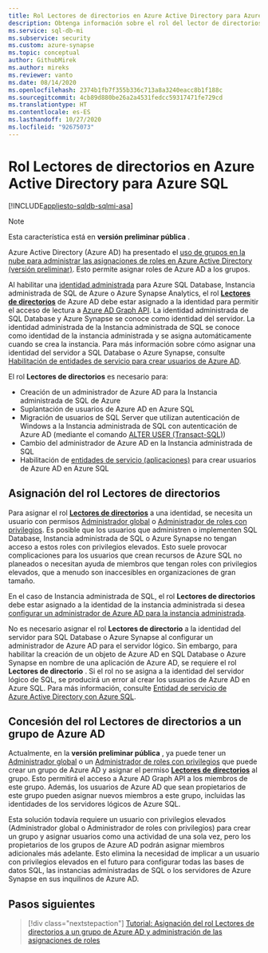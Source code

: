 ```yaml
---
title: Rol Lectores de directorios en Azure Active Directory para Azure SQL
description: Obtenga información sobre el rol del lector de directorios en Azure AD para Azure SQL.
ms.service: sql-db-mi
ms.subservice: security
ms.custom: azure-synapse
ms.topic: conceptual
author: GithubMirek
ms.author: mireks
ms.reviewer: vanto
ms.date: 08/14/2020
ms.openlocfilehash: 2374b1fb7f355b336c713a8a3240eacc8b1f188c
ms.sourcegitcommit: 4cb89d880be26a2a4531fedcc59317471fe729cd
ms.translationtype: HT
ms.contentlocale: es-ES
ms.lasthandoff: 10/27/2020
ms.locfileid: "92675073"
---
```

# <a name="directory-readers-role-in-azure-active-directory-for-azure-sql"></a>Rol Lectores de directorios en Azure Active Directory para Azure SQL

[!INCLUDE[appliesto-sqldb-sqlmi-asa](../includes/appliesto-sqldb-sqlmi-asa.md)]

> [!NOTE]
> Esta característica está en **versión preliminar pública** .

Azure Active Directory (Azure AD) ha presentado el [uso de grupos en la nube para administrar las asignaciones de roles en Azure Active Directory (versión preliminar)](../../active-directory/roles/groups-concept.md). Esto permite asignar roles de Azure AD a los grupos.

Al habilitar una [identidad administrada](../../active-directory/managed-identities-azure-resources/overview.md#managed-identity-types) para Azure SQL Database, Instancia administrada de SQL de Azure o Azure Synapse Analytics, el rol [**Lectores de directorios**](../../active-directory/roles/permissions-reference.md#directory-readers) de Azure AD debe estar asignado a la identidad para permitir el acceso de lectura a [Azure AD Graph API](../../active-directory/develop/active-directory-graph-api.md). La identidad administrada de SQL Database y Azure Synapse se conoce como identidad del servidor. La identidad administrada de la Instancia administrada de SQL se conoce como identidad de la instancia administrada y se asigna automáticamente cuando se crea la instancia. Para más información sobre cómo asignar una identidad del servidor a SQL Database o Azure Synapse, consulte [Habilitación de entidades de servicio para crear usuarios de Azure AD](authentication-aad-service-principal.md#enable-service-principals-to-create-azure-ad-users).

El rol **Lectores de directorios** es necesario para:

- Creación de un administrador de Azure AD para la Instancia administrada de SQL de Azure
- Suplantación de usuarios de Azure AD en Azure SQL
- Migración de usuarios de SQL Server que utilizan autenticación de Windows a la Instancia administrada de SQL con autenticación de Azure AD (mediante el comando [ALTER USER (Transact-SQL)](/sql/t-sql/statements/alter-user-transact-sql?view=azuresqldb-mi-current#d-map-the-user-in-the-database-to-an-azure-ad-login-after-migration))
- Cambio del administrador de Azure AD en la Instancia administrada de SQL
- Habilitación de [entidades de servicio (aplicaciones)](authentication-aad-service-principal.md) para crear usuarios de Azure AD en Azure SQL

## <a name="assigning-the-directory-readers-role"></a>Asignación del rol Lectores de directorios

Para asignar el rol [**Lectores de directorios**](../../active-directory/roles/permissions-reference.md#directory-readers) a una identidad, se necesita un usuario con permisos [Administrador global](../../active-directory/roles/permissions-reference.md#global-administrator--company-administrator) o [Administrador de roles con privilegios](../../active-directory/roles/permissions-reference.md#privileged-role-administrator). Es posible que los usuarios que administren o implementen SQL Database, Instancia administrada de SQL o Azure Synapse no tengan acceso a estos roles con privilegios elevados. Esto suele provocar complicaciones para los usuarios que crean recursos de Azure SQL no planeados o necesitan ayuda de miembros que tengan roles con privilegios elevados, que a menudo son inaccesibles en organizaciones de gran tamaño.

En el caso de Instancia administrada de SQL, el rol **Lectores de directorios** debe estar asignado a la identidad de la instancia administrada si desea [configurar un administrador de Azure AD para la instancia administrada](authentication-aad-configure.md#provision-azure-ad-admin-sql-managed-instance). 

No es necesario asignar el rol **Lectores de directorio** a la identidad del servidor para SQL Database o Azure Synapse al configurar un administrador de Azure AD para el servidor lógico. Sin embargo, para habilitar la creación de un objeto de Azure AD en SQL Database o Azure Synapse en nombre de una aplicación de Azure AD, se requiere el rol **Lectores de directorio** . Si el rol no se asigna a la identidad del servidor lógico de SQL, se producirá un error al crear los usuarios de Azure AD en Azure SQL. Para más información, consulte [Entidad de servicio de Azure Active Directory con Azure SQL](authentication-aad-service-principal.md).

## <a name="granting-the-directory-readers-role-to-an-azure-ad-group"></a>Concesión del rol Lectores de directorios a un grupo de Azure AD

Actualmente, en la **versión preliminar pública** , ya puede tener un [Administrador global](../../active-directory/roles/permissions-reference.md#global-administrator--company-administrator) o un [Administrador de roles con privilegios](../../active-directory/roles/permissions-reference.md#privileged-role-administrator) que puede crear un grupo de Azure AD y asignar el permiso [**Lectores de directorios**](../../active-directory/roles/permissions-reference.md#directory-readers) al grupo. Esto permitirá el acceso a Azure AD Graph API a los miembros de este grupo. Además, los usuarios de Azure AD que sean propietarios de este grupo pueden asignar nuevos miembros a este grupo, incluidas las identidades de los servidores lógicos de Azure SQL.

Esta solución todavía requiere un usuario con privilegios elevados (Administrador global o Administrador de roles con privilegios) para crear un grupo y asignar usuarios como una actividad de una sola vez, pero los propietarios de los grupos de Azure AD podrán asignar miembros adicionales más adelante. Esto elimina la necesidad de implicar a un usuario con privilegios elevados en el futuro para configurar todas las bases de datos SQL, las instancias administradas de SQL o los servidores de Azure Synapse en sus inquilinos de Azure AD.

## <a name="next-steps"></a>Pasos siguientes

> [!div class="nextstepaction"]
> [Tutorial: Asignación del rol Lectores de directorios a un grupo de Azure AD y administración de las asignaciones de roles](authentication-aad-directory-readers-role-tutorial.md)